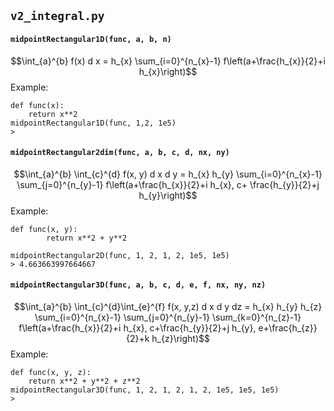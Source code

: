 ## `v2_integral.py`

#### `midpointRectangular1D(func, a, b, n)`

$$\int_{a}^{b} f(x) d x = h_{x} \sum_{i=0}^{n_{x}-1} f\left(a+\frac{h_{x}}{2}+i h_{x}\right)$$
Example:

```
def func(x):
    return x**2
midpointRectangular1D(func, 1,2, 1e5)
>
```

#### `midpointRectangular2dim(func, a, b, c, d, nx, ny)`

$$\int_{a}^{b} \int_{c}^{d} f(x, y) d x d y = h_{x} h_{y} \sum_{i=0}^{n_{x}-1} \sum_{j=0}^{n_{y}-1} f\left(a+\frac{h_{x}}{2}+i h_{x}, c+
\frac{h_{y}}{2}+j h_{y}\right)$$
Example:

```
def func(x, y):
        return x**2 + y**2

midpointRectangular2D(func, 1, 2, 1, 2, 1e5, 1e5)
> 4.663663997664667
```

#### `midpointRectangular3D(func, a, b, c, d, e, f, nx, ny, nz)`

$$\int_{a}^{b} \int_{c}^{d}\int_{e}^{f} f(x, y,z) d x d y dz = h_{x} h_{y} h_{z} \sum_{i=0}^{n_{x}-1} \sum_{j=0}^{n_{y}-1} \sum_{k=0}^{n_{z}-1} f\left(a+\frac{h_{x}}{2}+i h_{x}, c+\frac{h_{y}}{2}+j h_{y}, e+\frac{h_{z}}{2}+k h_{z}\right)$$
Example:

```
def func(x, y, z):
    return x**2 + y**2 + z**2
midpointRectangular3D(func, 1, 2, 1, 2, 1, 2, 1e5, 1e5, 1e5)
> 
```
